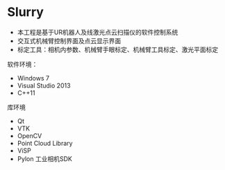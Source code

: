 # Slurry

- 本工程是基于UR机器人及线激光点云扫描仪的软件控制系统
- 交互式机械臂控制界面及点云显示界面
- 标定工具：相机内参数、机械臂手眼标定、机械臂工具标定、激光平面标定

软件环境：
- Windows 7 
- Visual Studio 2013
- C++11


库环境
- Qt
- VTK
- OpenCV
- Point Cloud Library
- ViSP
- Pylon 工业相机SDK

